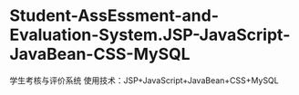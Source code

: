 # Student-AssEssment-and-Evaluation-System.JSP-JavaScript-JavaBean-CSS-MySQL
学生考核与评价系统
使用技术：JSP+JavaScript+JavaBean+CSS+MySQL
